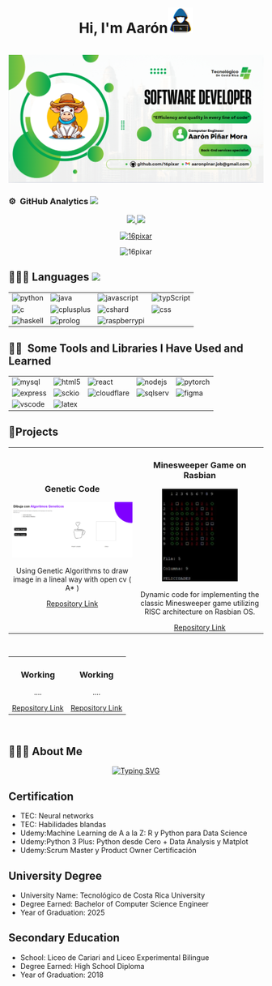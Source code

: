 <div align="center">

<h1 align="center"> Hi, I'm Aarón<img src = "https://github.com/0xAbdulKhalid/0xAbdulKhalid/raw/main/assets/mdImages/about_me.gif" width = 50px></picture></h1> </div>
<br>
<img src="src/banner.PNG" alt="Descripción de la imagen">

### <b>⚙️ &nbsp;GitHub Analytics</b> <img src="https://media.giphy.com/media/iY8CRBdQXODJSCERIr/giphy.gif" width="35">
<p align="center">
<a href="https://github.com/16pixar">
  <img height="180em" src="https://github-readme-stats-eight-theta.vercel.app/api?username=16pixar&show_icons=true&theme=algolia&include_all_commits=true&count_private=true"/>
  <img height="180em" src="https://github-readme-stats-eight-theta.vercel.app/api/top-langs/?username=16pixar&layout=compact&langs_count=8&theme=algolia"/>
</a>
<p align="center"> <a href="https://github.com/ryo-ma/github-profile-trophy"><img src="https://github-profile-trophy.vercel.app/?username=16pixar" alt="16pixar" /></a> </p>
<p align="center"> <img src="https://komarev.com/ghpvc/?username=16pixar&label=Profile%20views&color=0e75b6&style=flat" alt="16pixar" /> </p>
</div>
</p>
<!--<https://devicon.dev>-->
<h2> 👨🏻‍💻 Languages <img src="https://media2.giphy.com/media/QssGEmpkyEOhBCb7e1/giphy.gif?cid=ecf05e47a0n3gi1bfqntqmob8g9aid1oyj2wr3ds3mg700bl&rid=giphy.gif" width ="25"> </h2>
<table align ="center">
  <tr>  
    <td><img src="https://cdn.jsdelivr.net/gh/devicons/devicon@latest/icons/python/python-original-wordmark.svg" alt="python" width="55" height="65"/></td>
    <td><img src="https://cdn.jsdelivr.net/gh/devicons/devicon@latest/icons/java/java-original-wordmark.svg" alt="java" width="55" height="65"/></td>
    <td><img src="https://cdn.jsdelivr.net/gh/devicons/devicon@latest/icons/javascript/javascript-original.svg" alt="javascript" width="55" height="65"/></td> 
    <td><img src="https://cdn.jsdelivr.net/gh/devicons/devicon@latest/icons/typescript/typescript-original.svg" alt="typScript" width="55" height="65"  /></td>
  </tr>
    <tr >
    <td><img src="https://cdn.jsdelivr.net/gh/devicons/devicon@latest/icons/c/c-original.svg" alt="c" width="55" height="65"/></td>
    <td><img src="https://cdn.jsdelivr.net/gh/devicons/devicon@latest/icons/cplusplus/cplusplus-original.svg" alt="cplusplus" width="55" height="65"/></td>  
    <td><img src="https://cdn.jsdelivr.net/gh/devicons/devicon@latest/icons/csharp/csharp-original.svg"alt="cshard" width="55" height="65" /></td>
    <td><img src="https://cdn.jsdelivr.net/gh/devicons/devicon@latest/icons/css3/css3-original-wordmark.svg"alt="css" width="55" height="65"  /></td>
  </tr>
  <tr>
    <td><img src="https://cdn.jsdelivr.net/gh/devicons/devicon@latest/icons/haskell/haskell-original-wordmark.svg"alt="haskell" width="55" height="65" /></td>
    <td><img src="https://cdn.jsdelivr.net/gh/devicons/devicon@latest/icons/prolog/prolog-original-wordmark.svg" alt="prolog" width="75" height="65"/></td>
    <td><img src="https://cdn.jsdelivr.net/gh/devicons/devicon@latest/icons/raspberrypi/raspberrypi-original.svg" alt="raspberrypi" width="75" height="65"/></td>
  </tr>
</table>

<h2> ✍🏻 &nbsp;Some Tools and Libraries I Have Used and Learned</h2>
<table align ="center">
  <tr>
    <td><img src="https://cdn.jsdelivr.net/gh/devicons/devicon@latest/icons/mysql/mysql-original-wordmark.svg" alt="mysql" width="75" height="65"/></td>
    <td><img src="https://cdn.jsdelivr.net/gh/devicons/devicon@latest/icons/html5/html5-original.svg" alt="html5" width="75" height="65"/></td>
    <td><img src="https://cdn.jsdelivr.net/gh/devicons/devicon@latest/icons/react/react-original-wordmark.svg" alt="react" width="75" height="65"/></td>
    <td><img src="https://cdn.jsdelivr.net/gh/devicons/devicon@latest/icons/nodejs/nodejs-original-wordmark.svg" alt="nodejs" width="75" height="65"/></td>
    <td><img src="https://cdn.jsdelivr.net/gh/devicons/devicon@latest/icons/pytorch/pytorch-original-wordmark.svg" alt="pytorch" width="75" height="65"/></td>
  </tr>
  <tr>
    <td><img src="https://cdn.jsdelivr.net/gh/devicons/devicon@latest/icons/express/express-original-wordmark.svg"alt="express" width="75" height="65"/></td>
    <td><img src="https://cdn.jsdelivr.net/gh/devicons/devicon@latest/icons/socketio/socketio-original-wordmark.svg" alt="sckio" width="75" height="65"/></td>
    <td><img src="https://cdn.jsdelivr.net/gh/devicons/devicon@latest/icons/cloudflare/cloudflare-original-wordmark.svg"alt="cloudflare" width="75" height="65"/></td>
    <td><img src="https://cdn.jsdelivr.net/gh/devicons/devicon@latest/icons/microsoftsqlserver/microsoftsqlserver-original-wordmark.svg" alt="sqlserv" width="75" height="65"/></td>
    <td><img src="https://cdn.jsdelivr.net/gh/devicons/devicon@latest/icons/figma/figma-original.svg" alt="figma" width="75" height="65"/></td>
  </tr>
  <tr>
    <td><img src="https://cdn.jsdelivr.net/gh/devicons/devicon/icons/vscode/vscode-original.svg" alt="vscode" width="75" height="65"/></td>
    <td><img src="https://cdn.jsdelivr.net/gh/devicons/devicon@latest/icons/latex/latex-original.svg" alt="latex" width="75" height="65"/></td>
  </tr>
</table>



## 🔨Projects

<table>
<tr>
  <td width="50%">
    <h3 align="center">Genetic Code</h3>
    <div align="center">
      <img src="src/gentic.webp" alt="Genetic Code Project" width="390">
      <p>Using Genetic Algorithms to draw image in a lineal way with open cv ( A* )</p>
      <a href="https://github.com/16pixar/Image-Vectorization">Repository Link</a>
    </div>
  </td>
  <td width="50%">
    <h3 align="center">Minesweeper Game on Rasbian</h3>
    <div align="center">
      <img src="src/min.PNG" alt="Rasbian Code Project" width="150">
      <p>Dynamic code for implementing the classic Minesweeper game utilizing RISC architecture on Rasbian OS.</p>
      <a href="https://github.com/16pixar/Minesweeper-RISC-architecture-Raspbian">Repository Link</a>
    </div>
  </td>
</tr>
</table>

<br>

<table>
<tr>
  <td width="50%">
    <h3 align="center">Working</h3>
    <div align="center">
      <p>....</p>
      <a href="https://github.com/your_username/android-intermediate-course">Repository Link</a>
    </div>
  </td>
  <td width="50%">
    <h3 align="center">Working</h3>
    <div align="center">
      <p>....</p>
      <a href="https://github.com/your_username/kotlin-multiplatform-course">Repository Link</a>
    </div>
  </td>
</tr>
</table>

<br>


## 🙋🏻‍♂️ About Me 
<p align="center">
   <a href="https://git.io/typing-svg"><img src="https://readme-typing-svg.herokuapp.com?font=Fira+Code&size=30&duration=4000&pause=600&color=06FF00&random=false&width=435&lines=Software+Engineer" alt="Typing SVG" /></a>
</p>
  <h2>Certification </h2>
    <ul>
        <li>TEC: Neural networks</li>
        <li>TEC: Habilidades blandas</li>
        <li>Udemy:Machine Learning de A a la Z: R y Python para Data Science</li>
        <li>Udemy:Python 3 Plus: Python desde Cero + Data Analysis y Matplot</li>
        <li>Udemy:Scrum Master y Product Owner Certificación</li>
    </ul>
  <h2>University Degree</h2>
    <ul>
        <li>University Name: Tecnológico de Costa Rica University</li>
        <li>Degree Earned: Bachelor of Computer Science Engineer</li>
        <li>Year of Graduation: 2025</li>
    </ul>
  <h2>Secondary Education</h2>
    <ul>
        <li>School: Liceo de Cariari and Liceo Experimental Bilingue</li>
        <li>Degree Earned: High School Diploma</li>
        <li>Year of Graduation: 2018</li>
    </ul>



<br>






